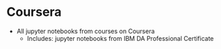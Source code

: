 # Coursera
- All jupyter notebooks from courses on Coursera
  - Includes: jupyter notebooks from IBM DA Professional Certificate
